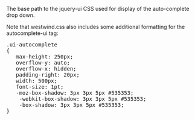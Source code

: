 ﻿The base path to the jquery-ui CSS used for display of the auto-complete drop down.

Note that westwind.css also includes some additional formatting for the autocomplete-ui tag:

<pre>.ui-autocomplete 
{
   max-height: 250px;
   overflow-y: auto;
   overflow-x: hidden;
   padding-right: 20px;
   width: 500px;
   font-size: 1pt;
   -moz-box-shadow: 3px 3px 5px #535353;
    -webkit-box-shadow: 3px 3px 5px #535353;       
    -box-shadow: 3px 3px 5px #535353;
}</pre>